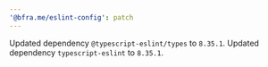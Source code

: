 ```yaml
---
'@bfra.me/eslint-config': patch
---
```


Updated dependency `@typescript-eslint/types` to `8.35.1`.
Updated dependency `typescript-eslint` to `8.35.1`.
